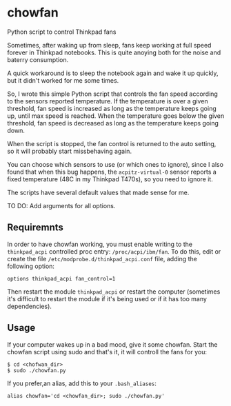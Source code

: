 # chowfan
Python script to control Thinkpad fans

Sometimes, after waking up from sleep, fans keep working at full speed forever in Thinkpad notebooks. This is quite anoying both for the noise and baterry consumption.

A quick workaround is to sleep the notebook again and wake it up quickly, but it didn't worked for me some times.

So, I wrote this simple Python script that controls the fan speed according to the sensors reported temperature.
If the temperature is over a given threshold, fan speed is increased as long as the temperature keeps going up, until max speed is reached.
When the temperature goes below the given threshold, fan speed is decreased as long as the temperature keeps going down.

When the script is stopped, the fan control is returned to the auto setting, so it will probably start missbehaving again.

You can choose which sensors to use (or which ones to ignore), since I also found that when this bug happens, the `acpitz-virtual-0` sensor reports a fixed temperature (48C in my Thinkpad T470s), so you need to ignore it.

The scripts have several default values that made sense for me. 

TO DO: Add arguments for all options.

## Requiremnts

In order to have chowfan working, you must enable writing to the `thinkpad_acpi` controlled proc entry: `/proc/acpi/ibm/fan`.
To do this, edit or create the file `/etc/modprobe.d/thinkpad_acpi.conf` file, adding the following option:

```
options thinkpad_acpi fan_control=1
```

Then restart the module `thinkpad_acpi` or restart the computer (sometimes it's difficult to restart the module if it's being used or if it has too many dependencies).


## Usage

If your computer wakes up in a bad mood, give it some chowfan. Start the chowfan script using sudo and that's it, it will controll the fans for you:
```
$ cd <chofwan_dir>
$ sudo ./chowfan.py
```

If you prefer,an alias, add this to your `.bash_aliases`:
```
alias chowfan='cd <chowfan_dir>; sudo ./chowfan.py'
```
